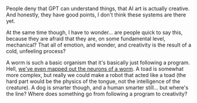 People deny that GPT can understand things, that AI art is actually creative. And honestly, they have good points, I don't think these systems are there yet.

At the same time though, I have to wonder... are people quick to say this, because they are afraid that they are, on some fundamental level, mechanical? That all of emotion, and wonder, and creativity is the result of a cold, unfeeling process?

A worm is such a basic organism that it's basically just following a program. Hell, [we've even mapped out the neurons of a worm](https://www.sciencedaily.com/releases/2021/02/210224143517.htm). A toad is somewhat more complex, but really we could make a robot that acted like a toad (the hard part would be the physics of the tongue, not the intelligence of the creature). A dog is smarter though, and a human smarter still... but where's the line? Where does something go from following a program to creativity?
